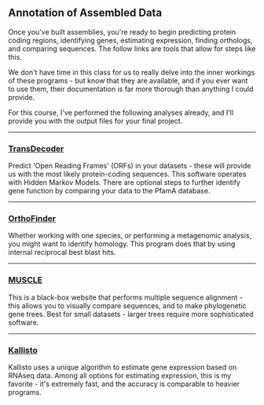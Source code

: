 ## Annotation of Assembled Data
Once you've built assemblies, you're ready to begin predicting protein coding regions, identifying genes, estimating expression, finding orthologs, and comparing sequences. The follow links are tools that allow for steps like this. 

We don't have time in this class for us to really delve into the inner workings of these programs - but know that they are available, and if you ever want to use them, their documentation is far more thorough than anything I could provide. 

For this course, I've performed the following analyses already, and I'll provide you with the output files for your final project.  

----

### [TransDecoder](https://github.com/TransDecoder/TransDecoder)
 
Predict 'Open Reading Frames' (ORFs) in your datasets - these will provide us with the most likely protein-coding sequences. This software operates with Hidden Markov Models. There are optional steps to further identify gene function by comparing your data to the PfamA database.

----

### [OrthoFinder](https://github.com/davidemms/OrthoFinder)

Whether working with one species, or performing a metagenomic analysis, you might want to identify homology. This program does that by using internal reciprocal best blast hits.

----

### [MUSCLE](https://www.ebi.ac.uk/Tools/msa/muscle/)

This is a black-box website that performs multiple sequence alignment - this allows you to visually compare sequences, and to make phylogenetic gene trees. Best for small datasets - larger trees require more sophisticated software.

----

### [Kallisto](https://github.com/pachterlab/kallisto)

Kallisto uses a unique algorithm to estimate gene expression based on RNAseq data. Among all options for estimating expression, this is my favorite - it's extremely fast, and the accuracy is comparable to heavier programs.

